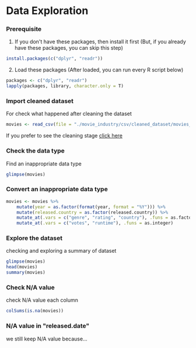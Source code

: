 # Data Exploration

### Prerequisite

1. If you don't have these packages, then install it first (But, if you already have these packages, you can skip this step)
```R
install.packages(c("dplyr", "readr"))
```

2. Load these packages (After loaded, you can run every R script below)
```R
packages <- c("dplyr", "readr")
lapply(packages, library, character.only = T)
```

### Import cleaned dataset

For check what happened after cleaning the dataset
```R
movies <- read_csv(file = "./movie_industry/csv/cleaned_dataset/movies_cleaned.csv")
```
If you prefer to see the cleaning stage [click here](#)

### Check the data type

Find an inappropriate data type
```R
glimpse(movies)
```

### Convert an inappropriate data type

```R
movies <- movies %>%
    mutate(year = as.factor(format(year, format = "%Y"))) %>%
    mutate(released.country = as.factor(released.country)) %>%
    mutate_at(.vars = c("genre", "rating", "country"), .funs = as.factor) %>%
    mutate_at(.vars = c("votes", "runtime"), .funs = as.integer)
```

### Explore the dataset

checking and exploring a summary of dataset
```R
glimpse(movies)
head(movies)
summary(movies)
```

### Check N/A value

check N/A value each column
```R
colSums(is.na(movies))
```

### N/A value in "released.date"

we still keep N/A value because...
